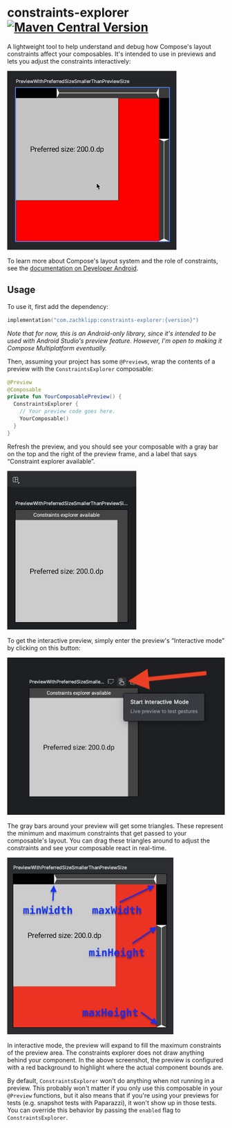 # constraints-explorer [![Maven Central Version](https://img.shields.io/maven-central/v/com.zachklipp/constraints-explorer)](https://central.sonatype.com/artifact/com.zachklipp/constraints-explorer)

A lightweight tool to help understand and debug how Compose's layout constraints affect your
composables. It's intended to use in previews and lets you adjust the constraints interactively:

![demo of constraints explorer](assets/preview-demo.gif)

To learn more about Compose's layout system and the role of constraints, see the [documentation on
Developer Android](https://developer.android.com/develop/ui/compose/layouts/basics).

## Usage

To use it, first add the dependency:

```kotlin
implementation("com.zachklipp:constraints-explorer:{version}")
```

_Note that for now, this is an Android-only library, since it's intended to be used with Android
Studio's preview feature. However, I'm open to making it Compose Multiplatform eventually._

Then, assuming your project has some `@Preview`s, wrap the contents of a preview with the
`ConstraintsExplorer` composable:

```kotlin
@Preview
@Composable
private fun YourComposablePreview() {
  ConstraintsExplorer {
    // Your preview code goes here.
    YourComposable()
  }
}
```

Refresh the preview, and you should see your composable with a gray bar on the top and the right
of the preview frame, and a label that says “Constraint explorer available”.

![screenshot of non-interactive preview](assets/preview.png)

To get the interactive preview, simply enter the preview's “Interactive mode” by clicking on this
button:

![screenshot of button to enable interactive mode](assets/preview-interactive-button.png)

The gray bars around your preview will get some triangles. These represent the minimum and maximum
constraints that get passed to your composable's layout. You can drag these triangles around to
adjust the constraints and see your composable react in real-time.

![screenshot of interactive constraints explorer](assets/preview-interactive.png)

In interactive mode, the preview will expand to fill the maximum constraints of the preview area.
The constraints explorer does not draw anything behind your component. In the above screenshot, the
preview is configured with a red background to highlight where the actual component bounds are.

By default, `ConstraintsExplorer` won't do anything when not running in a preview. This probably
won't matter if you only use this composable in your `@Preview` functions, but it also means that
if you're using your previews for tests (e.g. snapshot tests with Paparazzi), it won't show up in
those tests. You can override this behavior by passing the `enabled` flag to `ConstraintsExplorer`.
